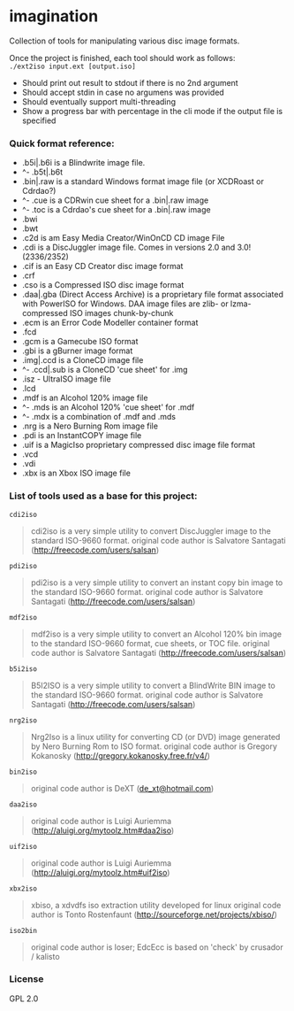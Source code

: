 # imagination

Collection of tools for manipulating various disc image formats.

Once the project is finished, each tool should work as follows:  
`./ext2iso input.ext [output.iso]`
- Should print out result to stdout if there is no 2nd argument
- Should accept stdin in case no argumens was provided
- Should eventually support multi-threading
- Show a progress bar with percentage in the cli mode if the output file is specified


### Quick format reference:

- .b5i|.b6i is a Blindwrite image file.
- ^- .b5t|.b6t 
- .bin|.raw is a standard Windows format image file (or XCDRoast or Cdrdao?)
- ^- .cue is a CDRwin cue sheet for a .bin|.raw image
- ^- .toc is a Cdrdao's cue sheet for a .bin|.raw image
- .bwi
- .bwt
- .c2d is am Easy Media Creator/WinOnCD CD image File
- .cdi is a DiscJuggler image file. Comes in versions 2.0 and 3.0! (2336/2352)
- .cif is an Easy CD Creator disc image format
- .crf
- .cso is a Compressed ISO disc image format
- .daa|.gba (Direct Access Archive) is a proprietary file format associated with PowerISO for Windows.
   DAA image files are zlib- or lzma-compressed ISO images chunk-by-chunk
- .ecm is an Error Code Modeller container format
- .fcd
- .gcm is a Gamecube ISO format
- .gbi is a gBurner image format
- .img|.ccd is a CloneCD image file
- ^- .ccd|.sub is a CloneCD 'cue sheet' for .img
- .isz - UltraISO image file
- .lcd
- .mdf is an Alcohol 120% image file
- ^- .mds is an Alcohol 120% 'cue sheet' for .mdf
-    ^- .mdx is a combination of .mdf and .mds
- .nrg is a Nero Burning Rom image file
- .pdi is an InstantCOPY image file
- .uif is a MagicIso proprietary compressed disc image file format
- .vcd
- .vdi
- .xbx is an Xbox ISO image file


### List of tools used as a base for this project:

`cdi2iso`
>cdi2iso is a very simple utility to convert DiscJuggler image to the standard ISO-9660 format.
original code author is Salvatore Santagati (http://freecode.com/users/salsan)

`pdi2iso`
>pdi2iso is a very simple utility to convert an instant copy bin image to the standard ISO-9660 format.
original code author is Salvatore Santagati (http://freecode.com/users/salsan)

`mdf2iso`
>mdf2iso is a very simple utility to convert an Alcohol 120% bin image to the standard ISO-9660 format, cue sheets, or TOC file.
original code author is Salvatore Santagati (http://freecode.com/users/salsan)

`b5i2iso`
>B5I2ISO is a very simple utility to convert a BlindWrite BIN image to the standard ISO-9660 format.
original code author is Salvatore Santagati (http://freecode.com/users/salsan)

`nrg2iso`
>Nrg2Iso is a linux utility for converting CD (or DVD) image generated by Nero Burning Rom to ISO format.
original code author is Gregory Kokanosky (http://gregory.kokanosky.free.fr/v4/)

`bin2iso`
>original code author is DeXT (de_xt@hotmail.com)

`daa2iso`
>original code author is Luigi Auriemma (http://aluigi.org/mytoolz.htm#daa2iso)

`uif2iso`
>original code author is Luigi Auriemma (http://aluigi.org/mytoolz.htm#uif2iso)

`xbx2iso`
>xbiso, a xdvdfs iso extraction utility developed for linux
original code author is Tonto Rostenfaunt (http://sourceforge.net/projects/xbiso/)

`iso2bin`
>original code author is loser; EdcEcc is based on 'check' by crusador / kalisto


### License

GPL 2.0
